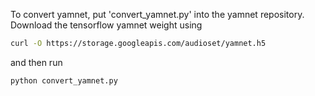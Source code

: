 To convert yamnet, put 'convert_yamnet.py' into the yamnet repository.
Download the tensorflow yamnet weight using
```bash
curl -O https://storage.googleapis.com/audioset/yamnet.h5
```
and then run
```bash
python convert_yamnet.py
```

